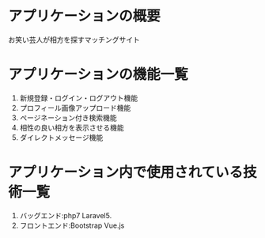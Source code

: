 <h1>アプリケーションの概要</h1>
<p>お笑い芸人が相方を探すマッチングサイト</p>

<h1>アプリケーションの機能一覧</h1>
<ol>
    <li>新規登録・ログイン・ログアウト機能</li>
    <li>プロフィール画像アップロード機能</li>
    <li>ページネーション付き検索機能</li>
    <li>相性の良い相方を表示させる機能</li>
    <li>ダイレクトメッセージ機能</li>
</ol>

<h1>アプリケーション内で使用されている技術一覧</h1>
<ol>
    <li>バッグエンド:php7 Laravel5.</li>
    <li>フロントエンド:Bootstrap Vue.js</li>
</ol>
